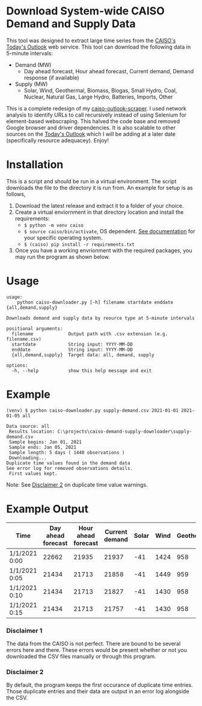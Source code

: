 # Download System-wide CAISO Demand and Supply Data

This tool was designed to extract large time series from the [CAISO's Today's Outlook](https://www.caiso.com/TodaysOutlook/Pages/default.aspx) web service. This tool can download the following data in 5-minute intervals:

- Demand (MW)
    - Day ahead forecast, Hour ahead forecast, Current demand, Demand response (if available)
- Supply (MW)
    - Solar, Wind, Geothermal, Biomass, Biogas, Small Hydro, Coal,   Nuclear, Natural Gas, Large Hydro, Batteries, Imports, Other

This is a complete redesign of my [caiso-outlook-scraper](https://github.com/JesseKaczmarski/caiso-outlook-scraper). I used network analysis to identify URLs to call recursively instead of using Selenium for element-based webscraping. This halved the code base and removed Google browser and driver dependencies. It is also scalable to other sources on the [Today's Outlook](https://www.caiso.com/TodaysOutlook/Pages/default.aspx) which I will be adding at a later date (specifically resource adequacey). Enjoy!

# Installation

This is a script and should be run in a virtual environment. The script downloads the file to the directory it is run from. An example for setup is as follows,

1. Download the latest release and extract it to a folder of your choice.
2. Create a virtual enviornment in that directory location and install the requirements:
   * `$ python -m venv caiso`
   * `$ source caiso/bin/activate`, OS dependent. [See documentation](https://docs.python.org/3/library/venv.html#how-venvs-work) for your specific operating system.
   * `$ (caiso) pip install -r requirements.txt`
3. Once you have a working envrionment with the required packages, you may run the program as shown below.

# Usage

```
usage: 
    python caiso-downloader.py [-h] filename startdate enddate {all,demand,supply}

Downloads demand and supply data by reource type at 5-minute intervals

positional arguments:
  filename             Output path with .csv extension (e.g. filename.csv)
  startdate            String input: YYYY-MM-DD
  enddate              String input: YYYY-MM-DD
  {all,demand,supply}  Target data: all, demand, supply

options:
  -h, --help           show this help message and exit

```

# Example

```
(venv) $ python caiso-downloader.py supply-demand.csv 2021-01-01 2021-01-05 all

Data source: all 
 Results location: C:\projects\caiso-demand-supply-downloader\supply-demand.csv
 Sample begins: Jan 01, 2021
 Sample ends: Jan 05, 2021
 Sample length: 5 days ( 1440 observations )
 Downloading...
Duplicate time values found in the demand data
See error log for removed observations details.
 First values kept.

```

Note: See [Disclaimer 2](#disclaimer-2) on duplicate time value warnings.

# Example Output

| Time          | Day ahead forecast | Hour ahead forecast | Current demand | Solar | Wind | Geothermal | Biomass | Biogas | Small hydro | Coal | Nuclear | Natural gas | Large hydro | Batteries | Imports | Other |
|---------------|--------------------|---------------------|----------------|-------|------|------------|---------|--------|-------------|------|---------|-------------|-------------|-----------|---------|-------|
| 1/1/2021 0:00 | 22662              | 21935               | 21937          | -41   | 1424 | 958        | 309     | 199    | 144         | 13   | 1144    | 8069        | 690         | -46       | 9541    | 0     |
| 1/1/2021 0:05 | 21434              | 21713               | 21858          | -41   | 1449 | 959        | 309     | 201    | 143         | 13   | 1145    | 8084        | 698         | -20       | 9388    | 0     |
| 1/1/2021 0:10 | 21434              | 21713               | 21827          | -41   | 1430 | 958        | 310     | 202    | 142         | 13   | 1145    | 8077        | 702         | 22        | 9314    | 0     |
| 1/1/2021 0:15 | 21434              | 21713               | 21757          | -41   | 1430 | 958        | 308     | 202    | 142         | 13   | 1145    | 8050        | 701         | 46        | 9247    | 0     |

### Disclaimer 1

The data from the CAISO is not perfect. There are bound to be several errors here and there. These errors would be present whether or not you downloaded the CSV files manually or through this program. 

### Disclaimer 2
By default, the program keeps the first occurance of duplicate time entries. Those duplicate entries and their data are output in an error log alongside the CSV.
